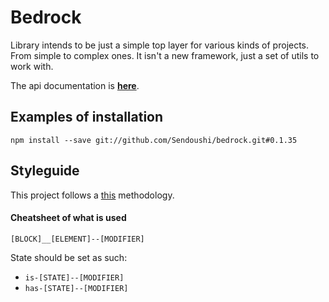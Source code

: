 # Bedrock

Library intends to be just a simple top layer for various kinds of projects. From simple to complex ones.
It isn't a new framework, just a set of utils to work with.

The api documentation is **[here](doc/API.md)**.

## Examples of installation
```
npm install --save git://github.com/Sendoushi/bedrock.git#0.1.35
```

## Styleguide

This project follows a [this](https://en.bem.info/methodology/naming-convention/) methodology.

#### Cheatsheet of what is used

`[BLOCK]__[ELEMENT]--[MODIFIER]`

State should be set as such:
- `is-[STATE]--[MODIFIER]`
- `has-[STATE]--[MODIFIER]`
